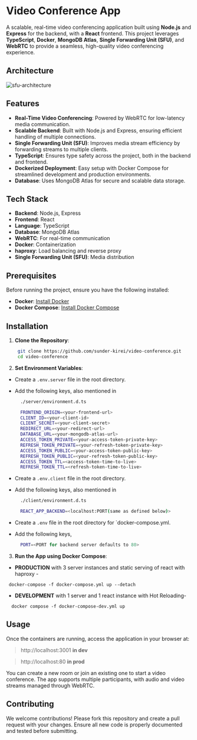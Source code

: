 # Video Conference App

A scalable, real-time video conferencing application built using **Node.js** and **Express** for the backend, with a **React** frontend. This project leverages **TypeScript**, **Docker**, **MongoDB Atlas**, **Single Forwarding Unit (SFU)**, and **WebRTC** to provide a seamless, high-quality video conferencing experience.

## Architecture

![sfu-architecture](/video-conference/readme-assets/sfu.avif)

## Features

- **Real-Time Video Conferencing**: Powered by WebRTC for low-latency media communication.
- **Scalable Backend**: Built with Node.js and Express, ensuring efficient handling of multiple connections.
- **Single Forwarding Unit (SFU)**: Improves media stream efficiency by forwarding streams to multiple clients.
- **TypeScript**: Ensures type safety across the project, both in the backend and frontend.
- **Dockerized Deployment**: Easy setup with Docker Compose for streamlined development and production environments.
- **Database**: Uses MongoDB Atlas for secure and scalable data storage.

## Tech Stack

- **Backend**: Node.js, Express
- **Frontend**: React
- **Language**: TypeScript
- **Database**: MongoDB Atlas
- **WebRTC**: For real-time communication
- **Docker**: Containerization
- **haproxy**: Load balancing and reverse proxy
- **Single Forwarding Unit (SFU)**: Media distribution

## Prerequisites

Before running the project, ensure you have the following installed:

- **Docker**: [Install Docker](https://docs.docker.com/get-docker/)
- **Docker Compose**: [Install Docker Compose](https://docs.docker.com/compose/install/)

## Installation

1. **Clone the Repository**:
   ```bash
    git clone https://github.com/sunder-kirei/video-conference.git
    cd video-conference
   ```
2. **Set Environment Variables**:

- Create a `.env.server` file in the root directory.
- Add the following keys, also mentioned in

  ```bash
    ./server/environment.d.ts
  ```

  ```bash
    FRONTEND_ORIGIN=<your-frontend-url>
    CLIENT_ID=<your-client-id>
    CLIENT_SECRET=<your-client-secret>
    REDIRECT_URL=<your-redirect-url>
    DATABASE_URL=<your-mongodb-atlas-url>
    ACCESS_TOKEN_PRIVATE=<your-access-token-private-key>
    REFRESH_TOKEN_PRIVATE=<your-refresh-token-private-key>
    ACCESS_TOKEN_PUBLIC=<your-access-token-public-key>
    REFRESH_TOKEN_PUBLIC=<your-refresh-token-public-key>
    ACCESS_TOKEN_TTL=<access-token-time-to-live>
    REFRESH_TOKEN_TTL=<refresh-token-time-to-live>
  ```

- Create a `.env.client` file in the root directory.
- Add the following keys, also mentioned in

  ```bash
    ./client/environment.d.ts
  ```

  ```bash
    REACT_APP_BACKEND=<localhost:PORT(same as defined below)>
  ```

- Create a `.env` file in the root directory for `docker-compose.yml.
- Add the following keys,

  ```bash
    PORT=<PORT for backend server defaults to 80>
  ```

3. **Run the App using Docker Compose**:

- **PRODUCTION** with 3 server instances and static serving of react with haproxy -

```docker
 docker-compose -f docker-compose.yml up --detach
```

- **DEVELOPMENT** with 1 server and 1 react instance with Hot Reloading-

```docker
  docker compose -f docker-compose-dev.yml up
```

## Usage

Once the containers are running, access the application in your browser at:

> http://localhost:3001 **in dev**

> http://localhost:80 **in prod**

You can create a new room or join an existing one to start a video conference. The app supports multiple participants, with audio and video streams managed through WebRTC.

## Contributing

We welcome contributions! Please fork this repository and create a pull request with your changes. Ensure all new code is properly documented and tested before submitting.
